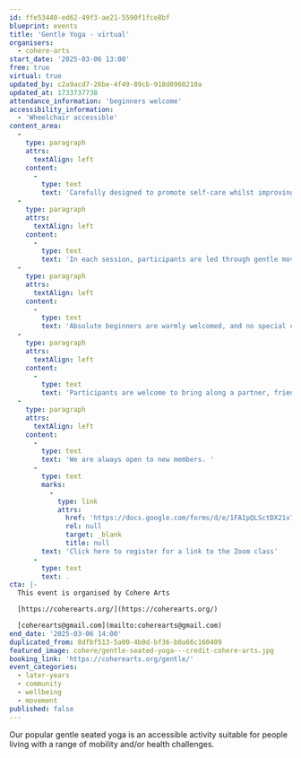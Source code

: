 ```yaml
---
id: ffe53440-ed62-49f3-ae21-5590f1fce8bf
blueprint: events
title: 'Gentle Yoga - virtual'
organisers:
  - cohere-arts
start_date: '2025-03-06 13:00'
free: true
virtual: true
updated_by: c2a9acd7-26be-4f49-89cb-918d0960210a
updated_at: 1733737738
attendance_information: 'beginners welcome'
accessibility_information:
  - 'Wheelchair accessible'
content_area:
  -
    type: paragraph
    attrs:
      textAlign: left
    content:
      -
        type: text
        text: 'Carefully designed to promote self-care whilst improving physical and mental wellbeing, the activity offers a gentle way to ease back into exercise.'
  -
    type: paragraph
    attrs:
      textAlign: left
    content:
      -
        type: text
        text: 'In each session, participants are led through gentle movements and poses to relaxing music, with all activity taking place seated on a chair. The lead practitioner will invite everyone to adapt how they engage according to their own individual need, offering a range of options to choose from. '
  -
    type: paragraph
    attrs:
      textAlign: left
    content:
      -
        type: text
        text: 'Absolute beginners are warmly welcomed, and no special clothing or equipment is required. '
  -
    type: paragraph
    attrs:
      textAlign: left
    content:
      -
        type: text
        text: 'Participants are welcome to bring along a partner, friend or carer.'
  -
    type: paragraph
    attrs:
      textAlign: left
    content:
      -
        type: text
        text: 'We are always open to new members. '
      -
        type: text
        marks:
          -
            type: link
            attrs:
              href: 'https://docs.google.com/forms/d/e/1FAIpQLSctDX21v7impCywbrHBScnnZlM1bQ5KHZspzHlMtRl8C3sQPQ/viewform'
              rel: null
              target: _blank
              title: null
        text: 'Click here to register for a link to the Zoom class'
      -
        type: text
        text: .
cta: |-
  This event is organised by Cohere Arts

  [https://coherearts.org/](https://coherearts.org/)

  [coherearts@gmail.com](mailto:coherearts@gmail.com)
end_date: '2025-03-06 14:00'
duplicated_from: 8dfbf513-5a00-4b0d-bf36-b0a66c160409
featured_image: cohere/gentle-seated-yoga---credit-cohere-arts.jpg
booking_link: 'https://coherearts.org/gentle/'
event_categories:
  - later-years
  - community
  - wellbeing
  - movement
published: false
---
```

Our popular gentle seated yoga is an accessible activity suitable for people living with a range of mobility and/or health challenges.